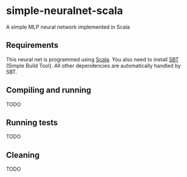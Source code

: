 # simple-neuralnet-scala
A simple MLP neural network implemented in Scala

## Requirements

This neural net is programmed using [Scala](https://www.scala-lang.org/).
You also need to install [SBT](http://www.scala-sbt.org/) (Simple Build Tool).
All other dependencies are automatically handled by SBT.

## Compiling and running

TODO

## Running tests

TODO

## Cleaning

TODO
